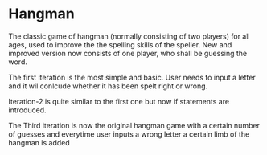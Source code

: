 # Hangman

The classic game of hangman (normally consisting of two players) for all ages, used to improve the the spelling skills of the speller. New and improved version now consists of one player, who shall be guessing the word.

The first iteration is the most simple and basic. User needs to input a letter and it wil conlcude whether it has been spelt right or wrong.

Iteration-2 is quite similar to the first one but now if statements are introduced.

The Third iteration is now the original hangman game with a certain number of guesses and everytime user inputs a wrong letter a certain limb of the hangman is added
